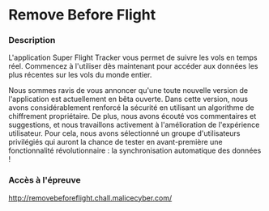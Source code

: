# Remove Before Flight

### Description

L'application Super Flight Tracker vous permet de suivre les vols en temps réel. Commencez à l'utiliser dès maintenant pour accéder aux données les plus récentes sur les vols du monde entier.

Nous sommes ravis de vous annoncer qu'une toute nouvelle version de l'application est actuellement en bêta ouverte. Dans cette version, nous avons considérablement renforcé la sécurité en utilisant un algorithme de chiffrement propriétaire. De plus, nous avons écouté vos commentaires et suggestions, et nous travaillons activement à l'amélioration de l'expérience utilisateur. Pour cela, nous avons sélectionné un groupe d'utilisateurs privilégiés qui auront la chance de tester en avant-première une fonctionnalité révolutionnaire : la synchronisation automatique des données !

### Accès à l'épreuve

http://removebeforeflight.chall.malicecyber.com/
